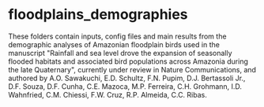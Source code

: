 # floodplains_demographies

These folders contain inputs, config files and main results from the demographic analyses of Amazonian floodplain birds used in the manuscript "Rainfall and sea level drove the expansion of seasonally flooded habitats and associated bird populations across Amazonia during the late Quaternary", currently under review in Nature Communications, and authored by A.O. Sawakuchi, E.D. Schultz, F.N. Pupim, D.J. Bertassoli Jr., D.F. Souza, D.F. Cunha, C.E. Mazoca, M.P. Ferreira, C.H. Grohmann, I.D. Wahnfried, C.M. Chiessi, F.W. Cruz, R.P. Almeida, C.C. Ribas.
